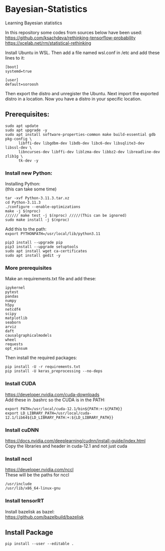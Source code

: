 # Bayesian-Statistics
Learning Bayesian statistics

In this repository some codes from sources below have been used:\
https://github.com/ksachdeva/rethinking-tensorflow-probability \
https://xcelab.net/rm/statistical-rethinking


Install Ubuntu in WSL. Then add a file named wsl.conf in /etc and add these lines to it:
```
[boot]
systemd=true

[user]
default=soroosh
```
Then export the distro and unregister the Ubuntu. Next import the exported distro in a location. Now you have a distro in your specific location.

## Prerequisites:
```
sudo apt update
sudo apt upgrade -y
sudo apt install software-properties-common make build-essential gdb pkg-config \
      libffi-dev libgdbm-dev libdb-dev libc6-dev libsqlite3-dev libssl-dev \
      libncurses-dev libffi-dev liblzma-dev libbz2-dev libreadline-dev zlib1g \
      tk-dev -y
```

### Install new Python:
Installing Python:\
(this can take some time)
```
tar -xvf Python-3.11.3.tar.xz
cd Python-3.11.3
./configure --enable-optimizations
make -j $(nproc)
////// make test -j $(nproc) /////(This can be ignored)
sudo make install -j $(nproc)
```
Add this to the path: \
`export PYTHONPATH=/usr/local/lib/python3.11`

```
pip3 install --upgrade pip
pip3 install --upgrade setuptools
sudo apt install wget ca-certificates
sudo apt install gedit -y
```
### More prerequisites
Make an requirements.txt file and add these:
```
ipykernel
pytest
pandas
numpy
h5py
netcdf4
scipy
matplotlib
seaborn
arviz
daft
causalgraphicalmodels
wheel
requests
opt_einsum
```
Then install the required packages:
```
pip install -U -r requirements.txt
pip install -U keras_preprocessing --no-deps
```
### Install CUDA
https://developer.nvidia.com/cuda-downloads \
Add these in .bashrc so the CUDA is in the PATH:
```
export PATH=/usr/local/cuda-12.1/bin${PATH:+:${PATH}}
export LD_LIBRARY_PATH=/usr/local/cuda-12.1/lib64${LD_LIBRARY_PATH:+:${LD_LIBRARY_PATH}}
```
### Install cuDNN
https://docs.nvidia.com/deeplearning/cudnn/install-guide/index.html \
Copy the libraries and header in cuda-12.1 and not just cuda

### Install nccl
https://developer.nvidia.com/nccl \
These will be the paths for nccl
```
/usr/include
/usr/lib/x86_64-linux-gnu
```
### Install tensorRT
Install bazelisk as bazel: \
https://github.com/bazelbuild/bazelisk

## Install Package
`pip install --user --editable .`
